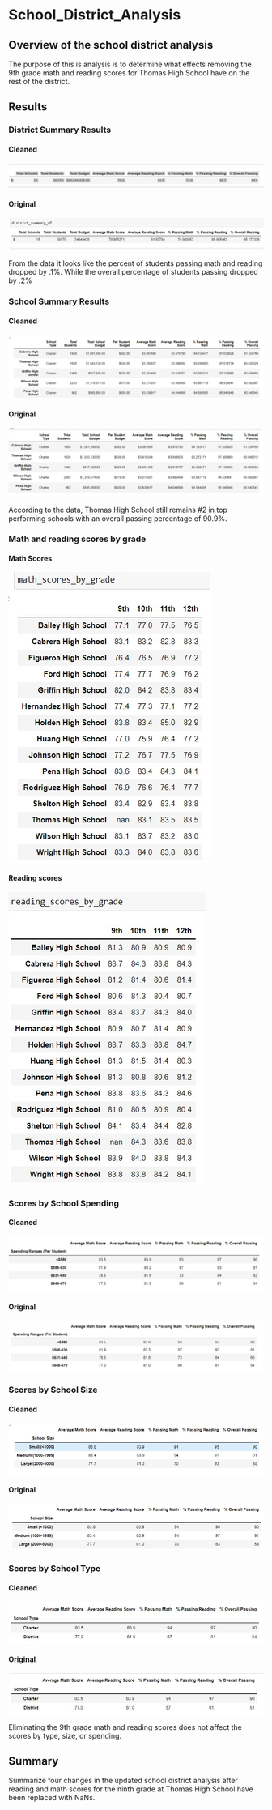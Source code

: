 # School_District_Analysis

## Overview of the school district analysis
The purpose of this is analysis is to determine what effects removing the 9th grade math and reading scores for Thomas High School have on the rest of the district.

## Results
### District Summary Results
#### Cleaned

![image](https://github.com/awill1786/School_District_Analysis/blob/main/Resources/cleaned%20district%20summary.jpg) 

#### Original

![image](https://github.com/awill1786/School_District_Analysis/blob/main/Resources/original%20district%20summary.jpg)

From the data it looks like the percent of students passing math and reading dropped by .1%. While the overall percentage of students passing dropped by .2%

### School Summary Results
#### Cleaned

![image](https://github.com/awill1786/School_District_Analysis/blob/main/Resources/cleaned%20top%205%20schools.png)

#### Original

![image](https://github.com/awill1786/School_District_Analysis/blob/main/Resources/original%20top%205%20performing%20schools.jpg)

According to the data, Thomas High School still remains #2 in top performing schools with an overall passing percentage of 90.9%.

### Math and reading scores by grade
#### Math Scores

![iamge](https://github.com/awill1786/School_District_Analysis/blob/main/Resources/cleaned%20math%20scores%20by%20grade.jpg)

#### Reading scores

![image](https://github.com/awill1786/School_District_Analysis/blob/main/Resources/cleaned%20reading%20scores.jpg)

### Scores by School Spending
#### Cleaned 

![image](https://github.com/awill1786/School_District_Analysis/blob/main/Resources/cleaned%20scores%20by%20spending.jpg)

#### Original

![image](https://github.com/awill1786/School_District_Analysis/blob/main/Resources/original%20scores%20by%20spending.jpg)

### Scores by School Size
#### Cleaned

![image](https://github.com/awill1786/School_District_Analysis/blob/main/Resources/cleaned%20scores%20by%20size.jpg)

#### Original

![image](https://github.com/awill1786/School_District_Analysis/blob/main/Resources/original%20scores%20by%20size.jpg)

### Scores by School Type
#### Cleaned

![image](https://github.com/awill1786/School_District_Analysis/blob/main/Resources/cleaned%20scores%20by%20type.jpg)

#### Original

![image](https://github.com/awill1786/School_District_Analysis/blob/main/Resources/original%20scores%20by%20type.jpg)

Eliminating the 9th grade math and reading scores does not affect the scores by type, size, or spending.

## Summary
Summarize four changes in the updated school district analysis after reading and math scores for the ninth grade at Thomas High School have been replaced with NaNs.
